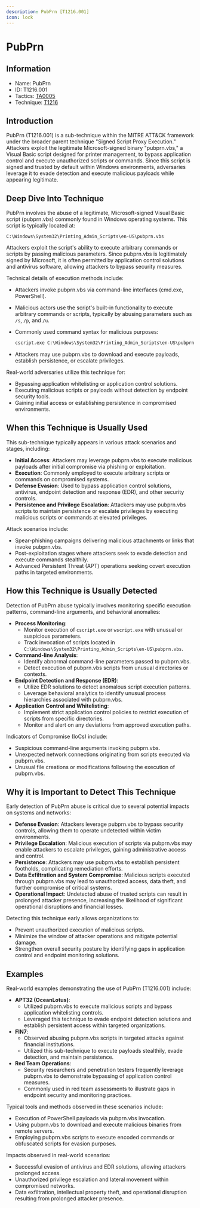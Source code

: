 ```yaml
---
description: PubPrn [T1216.001]
icon: lock
---
```


# PubPrn

## Information

* Name: PubPrn
* ID: T1216.001
* Tactics: [TA0005](../)
* Technique: [T1216](./)

## Introduction

PubPrn (T1216.001) is a sub-technique within the MITRE ATT\&CK framework under the broader parent technique "Signed Script Proxy Execution." Attackers exploit the legitimate Microsoft-signed binary "pubprn.vbs," a Visual Basic script designed for printer management, to bypass application control and execute unauthorized scripts or commands. Since this script is signed and trusted by default within Windows environments, adversaries leverage it to evade detection and execute malicious payloads while appearing legitimate.

## Deep Dive Into Technique

PubPrn involves the abuse of a legitimate, Microsoft-signed Visual Basic script (pubprn.vbs) commonly found in Windows operating systems. This script is typically located at:

```
C:\Windows\System32\Printing_Admin_Scripts\en-US\pubprn.vbs
```

Attackers exploit the script's ability to execute arbitrary commands or scripts by passing malicious parameters. Since pubprn.vbs is legitimately signed by Microsoft, it is often permitted by application control solutions and antivirus software, allowing attackers to bypass security measures.

Technical details of execution methods include:

* Attackers invoke pubprn.vbs via command-line interfaces (cmd.exe, PowerShell).
* Malicious actors use the script's built-in functionality to execute arbitrary commands or scripts, typically by abusing parameters such as `/s`, `/p`, and `/u`.
*   Commonly used command syntax for malicious purposes:

    ```cmd
    cscript.exe C:\Windows\System32\Printing_Admin_Scripts\en-US\pubprn.vbs <malicious parameters>
    ```
* Attackers may use pubprn.vbs to download and execute payloads, establish persistence, or escalate privileges.

Real-world adversaries utilize this technique for:

* Bypassing application whitelisting or application control solutions.
* Executing malicious scripts or payloads without detection by endpoint security tools.
* Gaining initial access or establishing persistence in compromised environments.

## When this Technique is Usually Used

This sub-technique typically appears in various attack scenarios and stages, including:

* **Initial Access**: Attackers may leverage pubprn.vbs to execute malicious payloads after initial compromise via phishing or exploitation.
* **Execution**: Commonly employed to execute arbitrary scripts or commands on compromised systems.
* **Defense Evasion**: Used to bypass application control solutions, antivirus, endpoint detection and response (EDR), and other security controls.
* **Persistence and Privilege Escalation**: Attackers may use pubprn.vbs scripts to maintain persistence or escalate privileges by executing malicious scripts or commands at elevated privileges.

Attack scenarios include:

* Spear-phishing campaigns delivering malicious attachments or links that invoke pubprn.vbs.
* Post-exploitation stages where attackers seek to evade detection and execute commands stealthily.
* Advanced Persistent Threat (APT) operations seeking covert execution paths in targeted environments.

## How this Technique is Usually Detected

Detection of PubPrn abuse typically involves monitoring specific execution patterns, command-line arguments, and behavioral anomalies:

* **Process Monitoring**:
  * Monitor execution of `cscript.exe` or `wscript.exe` with unusual or suspicious parameters.
  * Track invocation of scripts located in `C:\Windows\System32\Printing_Admin_Scripts\en-US\pubprn.vbs`.
* **Command-line Analysis**:
  * Identify abnormal command-line parameters passed to pubprn.vbs.
  * Detect execution of pubprn.vbs scripts from unusual directories or contexts.
* **Endpoint Detection and Response (EDR)**:
  * Utilize EDR solutions to detect anomalous script execution patterns.
  * Leverage behavioral analytics to identify unusual process hierarchies associated with pubprn.vbs.
* **Application Control and Whitelisting**:
  * Implement strict application control policies to restrict execution of scripts from specific directories.
  * Monitor and alert on any deviations from approved execution paths.

Indicators of Compromise (IoCs) include:

* Suspicious command-line arguments invoking pubprn.vbs.
* Unexpected network connections originating from scripts executed via pubprn.vbs.
* Unusual file creations or modifications following the execution of pubprn.vbs.

## Why it is Important to Detect This Technique

Early detection of PubPrn abuse is critical due to several potential impacts on systems and networks:

* **Defense Evasion**: Attackers leverage pubprn.vbs to bypass security controls, allowing them to operate undetected within victim environments.
* **Privilege Escalation**: Malicious execution of scripts via pubprn.vbs may enable attackers to escalate privileges, gaining administrative access and control.
* **Persistence**: Attackers may use pubprn.vbs to establish persistent footholds, complicating remediation efforts.
* **Data Exfiltration and System Compromise**: Malicious scripts executed through pubprn.vbs may lead to unauthorized access, data theft, and further compromise of critical systems.
* **Operational Impact**: Undetected abuse of trusted scripts can result in prolonged attacker presence, increasing the likelihood of significant operational disruptions and financial losses.

Detecting this technique early allows organizations to:

* Prevent unauthorized execution of malicious scripts.
* Minimize the window of attacker operations and mitigate potential damage.
* Strengthen overall security posture by identifying gaps in application control and endpoint monitoring solutions.

## Examples

Real-world examples demonstrating the use of PubPrn (T1216.001) include:

* **APT32 (OceanLotus)**:
  * Utilized pubprn.vbs to execute malicious scripts and bypass application whitelisting controls.
  * Leveraged this technique to evade endpoint detection solutions and establish persistent access within targeted organizations.
* **FIN7**:
  * Observed abusing pubprn.vbs scripts in targeted attacks against financial institutions.
  * Utilized this sub-technique to execute payloads stealthily, evade detection, and maintain persistence.
* **Red Team Operations**:
  * Security researchers and penetration testers frequently leverage pubprn.vbs to demonstrate bypassing of application control measures.
  * Commonly used in red team assessments to illustrate gaps in endpoint security and monitoring practices.

Typical tools and methods observed in these scenarios include:

* Execution of PowerShell payloads via pubprn.vbs invocation.
* Using pubprn.vbs to download and execute malicious binaries from remote servers.
* Employing pubprn.vbs scripts to execute encoded commands or obfuscated scripts for evasion purposes.

Impacts observed in real-world scenarios:

* Successful evasion of antivirus and EDR solutions, allowing attackers prolonged access.
* Unauthorized privilege escalation and lateral movement within compromised networks.
* Data exfiltration, intellectual property theft, and operational disruption resulting from prolonged attacker presence.
